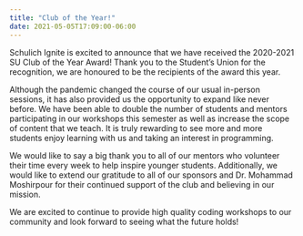 ```yaml
---
title: "Club of the Year!"
date: 2021-05-05T17:09:00-06:00
---
```

Schulich Ignite is excited to announce that we have received the 2020-2021 SU Club of the Year Award! Thank you to the Student’s Union for the recognition, we are honoured to be the recipients of the award this year.

Although the pandemic changed the course of our usual in-person sessions, it has also provided us the opportunity to expand like never before. We have been able to double the number of students and mentors participating in our workshops this semester as well as increase the scope of content that we teach. It is truly rewarding to see more and more students enjoy learning with us and taking an interest in programming.  

We would like to say a big thank you to all of our mentors who volunteer their time every week to help inspire younger students. Additionally, we would like to extend our gratitude to all of our sponsors and Dr. Mohammad Moshirpour for their continued support of the club and believing in our mission. 

We are excited to continue to provide high quality coding workshops to our community and look forward to seeing what the future holds!

